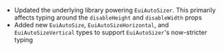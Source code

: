 - Updated the underlying library powering `EuiAutoSizer`. This primarily affects typing around the `disableHeight` and `disableWidth` props
- Added new `EuiAutoSize`, `EuiAutoSizeHorizontal`, and `EuiAutoSizeVertical` types to support `EuiAutoSizer`'s now-stricter typing
